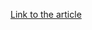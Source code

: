 [Link to the article](https://thehackernews.com/2025/08/weekly-recap-nfc-fraud-curly-comrades-n.html)
